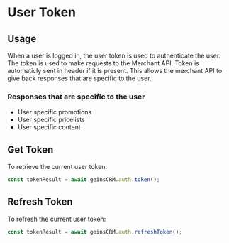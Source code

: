# User Token

## Usage

When a user is logged in, the user token is used to authenticate the user. The token is used to make requests to the Merchant API. Token is automaticly sent in header if it is present. This allows the merchant API to give back responses that are specific to the user.

### Responses that are specific to the user

- User specific promotions
- User specific pricelists
- User specific content

## Get Token

To retrieve the current user token:

```typescript
const tokenResult = await geinsCRM.auth.token();
```

## Refresh Token

To refresh the current user token:

```typescript
const tokenResult = await geinsCRM.auth.refreshToken();
```
